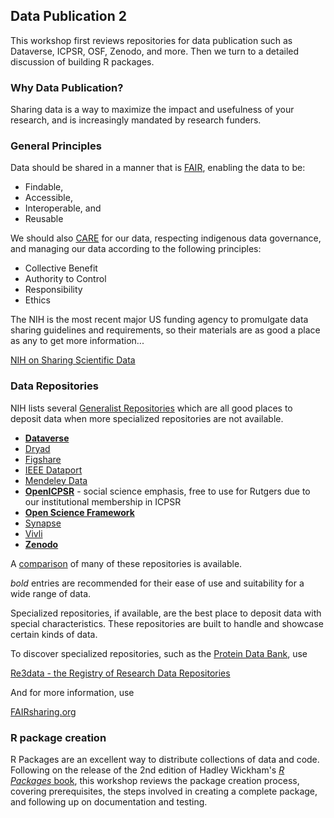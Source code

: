 ## **Data Publication 2**

This workshop first reviews repositories for data publication such as Dataverse, ICPSR, OSF, Zenodo, and more. Then we turn to a detailed discussion of building R packages.

### Why Data Publication?

Sharing data is a way to maximize the impact and usefulness of your research, and is increasingly mandated by research funders.

### General Principles

Data should be shared in a manner that is [FAIR](https://www.go-fair.org/fair-principles/), enabling the data to be:

- Findable, 
- Accessible,
- Interoperable, and
- Reusable

We should also [CARE](https://www.gida-global.org/care) for our data, respecting indigenous data governance, and managing our data according to the following principles:

- Collective Benefit
- Authority to Control
- Responsibility
- Ethics

The NIH is the most recent major US funding agency to promulgate data sharing guidelines and requirements, so their materials are as good a place as any to get more information...

[NIH on Sharing Scientific Data](https://sharing.nih.gov/data-management-and-sharing-policy/sharing-scientific-data/repositories-for-sharing-scientific-data)

### Data Repositories

NIH lists several
[Generalist Repositories](https://sharing.nih.gov/data-management-and-sharing-policy/sharing-scientific-data/generalist-repositories)
which are all good places to deposit data when more specialized repositories are not available.

- [**Dataverse**](https://dataverse.org/)
- [Dryad](https://datadryad.org/)
- [Figshare](https://figshare.com/)
- [IEEE Dataport](https://ieee-dataport.org/)
- [Mendeley Data](https://data.mendeley.com/)
- [**OpenICPSR**](https://openicpsr.org) - social science emphasis, free to use for Rutgers due to our institutional membership in ICPSR
- [**Open Science Framework**](https://osf.io/)
- [Synapse](https://www.synapse.org/)
- [Vivli](https://vivli.org/)
- [**Zenodo**](https://zenodo.org/)

A [comparison](https://doi.org/10.5281/zenodo.3946719) of many of these repositories is available.

*bold* entries are recommended for their ease of use and suitability for a wide range of data.

Specialized repositories, if available, are the best place to deposit data with special characteristics.  These repositories are built to handle and showcase certain kinds of data.

To discover specialized repositories, such as the [Protein Data Bank](https://www.rcsb.org), use

[Re3data - the Registry of Research Data Repositories](https://www.re3data.org/)

And for more information, use 

[FAIRsharing.org](https://fairsharing.org/)

### R package creation

R Packages are an excellent way to distribute collections of data and code.  Following on the release of the 2nd edition of Hadley Wickham's [_R Packages_ book](https://r-pkgs.org), this workshop reviews the package creation process, covering prerequisites, the steps involved in creating a complete package, and following up on documentation and testing.
